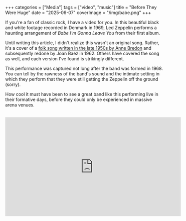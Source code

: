 +++
categories = ["Media"]
tags = ["video", "music"]
title = "Before They Were Huge"
date = "2025-06-07"
coverImage = "/img/babe.png"
+++

If you're a fan of classic rock, I have a video for you. In this beautiful black and white footage recorded in Denmark in 1969, Led Zeppelin performs a haunting arrangement of *Babe I'm Gonna Leave You* from their first album.

<!--more-->

Until writing this article, I didn't realize this wasn't an original song. Rather, it's a cover of a <a target="_blank" href="https://en.wikipedia.org/wiki/Babe_I%27m_Gonna_Leave_You">folk song written in the late 1950s by Anne Bredon</a> and subsequently redone by Joan Baez in 1962. Others have covered the song as well, and each version I've found is strikingly different.

This performance was captured not long after the band was formed in 1968. You can tell by the rawness of the band's sound and the intimate setting in which they perform that they were still getting the Zeppelin off the ground (sorry). 

How cool it must have been to see a great band like this performing live in their formative days, before they could only be experienced in massive arena venues. 

<br>
<iframe width="560" height="315" src="https://www.youtube.com/embed/wO6bRjcyQN8?si=xMsFtHRAalhobQeo" title="YouTube video player" frameborder="0" allow="accelerometer; autoplay; clipboard-write; encrypted-media; gyroscope; picture-in-picture; web-share" referrerpolicy="strict-origin-when-cross-origin" allowfullscreen></iframe>
